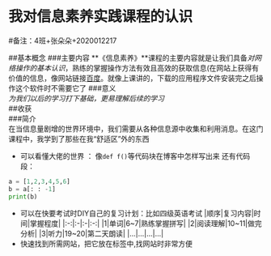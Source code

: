 # 我对信息素养实践课程的认识  
#备注：4班+张朵朵+2020012217

##基本概念 
###主要内容
**《信息素养》**课程的主要内容就是让我们具备*对网络操作的基本认识*，熟练的掌握操作方法有效且高效的获取信息(在网站上获得有价值的信息，像网站链接[百度](https://www.baidu.com/)。就像上课讲的，下载的应用程序文件安装完之后操作这个软件时不需要它了
###意义  
*为我们以后的学习打下基础，更易理解后续的学习*  
##收获  
###简介  
在当信息量剧增的世界环境中，我们需要从各种信息源中收集和利用消息。在这门课程中，我学到了那些在我“舒适区”外的东西
+ 可以看懂大佬的世界 ：
  像`def f()`等代码块在博客中怎样写出来
  还有代码段：
```python
a = [1,2,3,4,5,6]
b = a[: : -1]
print(b)
```
+ 可以在快要考试时DIY自己的复习计划：比如四级英语考试 
|顺序|复习内容|时间|掌握程度|
|:-:|:-|:-|:-:|
|1|单词|6~7|熟练掌握拼写|
|2|阅读理解|10~11|做完分析|
|3|听力|19~20|第二天朗读|
|...|...|...|...|
+ 快速找到所需网站，把它放在标签中,找网站时非常方便


